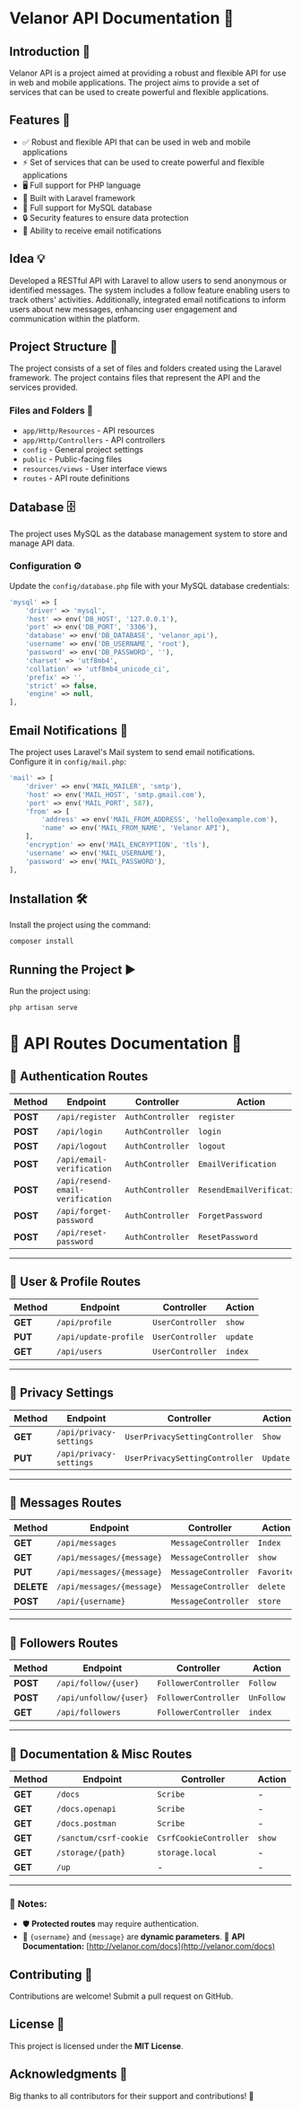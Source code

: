 # Velanor API Documentation 🚀

## Introduction 📝
Velanor API is a project aimed at providing a robust and flexible API for use in web and mobile applications. The project aims to provide a set of services that can be used to create powerful and flexible applications.

## Features 🌟

- ✅ Robust and flexible API that can be used in web and mobile applications
- ⚡ Set of services that can be used to create powerful and flexible applications
- 🖥️ Full support for PHP language
- 🚀 Built with Laravel framework
- 💾 Full support for MySQL database
- 🔒 Security features to ensure data protection
- 📩 Ability to receive email notifications

## Idea 💡
Developed a RESTful API with Laravel to allow users to send anonymous or identified messages. The system includes a follow feature enabling users to track others' activities. Additionally, integrated email notifications to inform users about new messages, enhancing user engagement and communication within the platform.

## Project Structure 📂
The project consists of a set of files and folders created using the Laravel framework. The project contains files that represent the API and the services provided.

### Files and Folders 📁

- `app/Http/Resources` - API resources
- `app/Http/Controllers` - API controllers
- `config` - General project settings
- `public` - Public-facing files
- `resources/views` - User interface views
- `routes` - API route definitions

## Database 🗄️
The project uses MySQL as the database management system to store and manage API data.

### Configuration ⚙️
Update the `config/database.php` file with your MySQL database credentials:

```php
'mysql' => [
    'driver' => 'mysql',
    'host' => env('DB_HOST', '127.0.0.1'),
    'port' => env('DB_PORT', '3306'),
    'database' => env('DB_DATABASE', 'velanor_api'),
    'username' => env('DB_USERNAME', 'root'),
    'password' => env('DB_PASSWORD', ''),
    'charset' => 'utf8mb4',
    'collation' => 'utf8mb4_unicode_ci',
    'prefix' => '',
    'strict' => false,
    'engine' => null,
],
```

## Email Notifications 📧
The project uses Laravel's Mail system to send email notifications. Configure it in `config/mail.php`:

```php
'mail' => [
    'driver' => env('MAIL_MAILER', 'smtp'),
    'host' => env('MAIL_HOST', 'smtp.gmail.com'),
    'port' => env('MAIL_PORT', 587),
    'from' => [
        'address' => env('MAIL_FROM_ADDRESS', 'hello@example.com'),
        'name' => env('MAIL_FROM_NAME', 'Velanor API'),
    ],
    'encryption' => env('MAIL_ENCRYPTION', 'tls'),
    'username' => env('MAIL_USERNAME'),
    'password' => env('MAIL_PASSWORD'),
],
```

## Installation 🛠️
Install the project using the command:

```bash
composer install
```

## Running the Project ▶️
Run the project using:

```bash
php artisan serve
```

# 📌 API Routes Documentation 🚀

## 🔑 **Authentication Routes**  
| Method | Endpoint | Controller | Action |
|--------|---------|------------|--------|
| **POST** | `/api/register` | `AuthController` | `register` |
| **POST** | `/api/login` | `AuthController` | `login` |
| **POST** | `/api/logout` | `AuthController` | `logout` |
| **POST** | `/api/email-verification` | `AuthController` | `EmailVerification` |
| **POST** | `/api/resend-email-verification` | `AuthController` | `ResendEmailVerification` |
| **POST** | `/api/forget-password` | `AuthController` | `ForgetPassword` |
| **POST** | `/api/reset-password` | `AuthController` | `ResetPassword` |

---

## 👥 **User & Profile Routes**  
| Method | Endpoint | Controller | Action |
|--------|---------|------------|--------|
| **GET** | `/api/profile` | `UserController` | `show` |
| **PUT** | `/api/update-profile` | `UserController` | `update` |
| **GET** | `/api/users` | `UserController` | `index` |

---

## 🔏 **Privacy Settings**  
| Method | Endpoint | Controller | Action |
|--------|---------|------------|--------|
| **GET** | `/api/privacy-settings` | `UserPrivacySettingController` | `Show` |
| **PUT** | `/api/privacy-settings` | `UserPrivacySettingController` | `Update` |

---

## 💬 **Messages Routes**  
| Method | Endpoint | Controller | Action |
|--------|---------|------------|--------|
| **GET** | `/api/messages` | `MessageController` | `Index` |
| **GET** | `/api/messages/{message}` | `MessageController` | `show` |
| **PUT** | `/api/messages/{message}` | `MessageController` | `Favorite` |
| **DELETE** | `/api/messages/{message}` | `MessageController` | `delete` |
| **POST** | `/api/{username}` | `MessageController` | `store` |

---

## 🤝 **Followers Routes**  
| Method | Endpoint | Controller | Action |
|--------|---------|------------|--------|
| **POST** | `/api/follow/{user}` | `FollowerController` | `Follow` |
| **POST** | `/api/unfollow/{user}` | `FollowerController` | `UnFollow` |
| **GET** | `/api/followers` | `FollowerController` | `index` |

---

## 📄 **Documentation & Misc Routes**  
| Method | Endpoint | Controller | Action |
|--------|---------|------------|--------|
| **GET** | `/docs` | `Scribe` | - |
| **GET** | `/docs.openapi` | `Scribe` | - |
| **GET** | `/docs.postman` | `Scribe` | - |
| **GET** | `/sanctum/csrf-cookie` | `CsrfCookieController` | `show` |
| **GET** | `/storage/{path}` | `storage.local` | - |
| **GET** | `/up` | - | - |

---

### 🎯 **Notes:**
- 🛡️ **Protected routes** may require authentication.
- 🔄 `{username}` and `{message}` are **dynamic parameters**.
📌 **API Documentation:** [http://velanor.com/docs](http://velanor.com/docs)


## Contributing 🤝
Contributions are welcome! Submit a pull request on GitHub.

## License 📜
This project is licensed under the **MIT License**.

## Acknowledgments 🎉
Big thanks to all contributors for their support and contributions! 🙌
